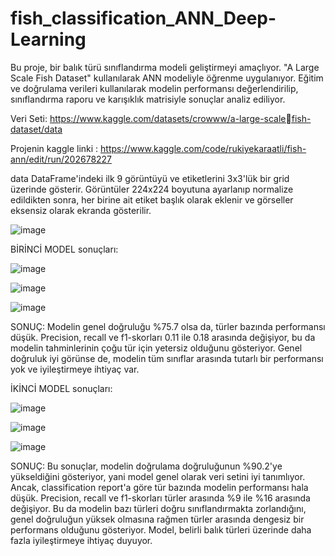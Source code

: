 # fish_classification_ANN_Deep-Learning
Bu proje, bir balık türü sınıflandırma modeli geliştirmeyi amaçlıyor. "A Large Scale Fish Dataset" kullanılarak ANN modeliyle  öğrenme uygulanıyor. Eğitim ve doğrulama verileri kullanılarak modelin performansı değerlendirilip, sınıflandırma raporu ve karışıklık matrisiyle sonuçlar analiz ediliyor.

Veri Seti: https://www.kaggle.com/datasets/crowww/a-large-scalefish-dataset/data

Projenin kaggle linki : https://www.kaggle.com/code/rukiyekaraatli/fish-ann/edit/run/202678227

data DataFrame'indeki ilk 9 görüntüyü ve etiketlerini 3x3'lük bir grid üzerinde gösterir. Görüntüler 224x224 boyutuna ayarlanıp normalize edildikten sonra, her birine ait etiket başlık olarak eklenir ve görseller eksensiz olarak ekranda gösterilir.

![image](https://github.com/user-attachments/assets/e331db9d-fdb4-44a6-927c-022586eaef86)

BİRİNCİ MODEL sonuçları:
      
![image](https://github.com/user-attachments/assets/3cd2e70a-c139-4350-a0f7-26528759c94a)

    
![image](https://github.com/user-attachments/assets/3abdd295-eeae-4597-b3ab-b494624a5259)

![image](https://github.com/user-attachments/assets/b6c697c2-bb1d-4175-a402-374a6acf272e)

SONUÇ: Modelin genel doğruluğu %75.7 olsa da, türler bazında performansı düşük. Precision, recall ve f1-skorları 0.11 ile 0.18 arasında değişiyor, bu da modelin tahminlerinin çoğu tür için yetersiz olduğunu gösteriyor. Genel doğruluk iyi görünse de, modelin tüm sınıflar arasında tutarlı bir performansı yok ve iyileştirmeye ihtiyaç var.

İKİNCİ MODEL sonuçları:

![image](https://github.com/user-attachments/assets/9a305b64-83c0-47b5-95cd-3bf94d870446)


![image](https://github.com/user-attachments/assets/6ff3e9b9-2c0f-4c43-970c-dc0db4e288f6)

![image](https://github.com/user-attachments/assets/6f28f21c-9e85-48fc-9e2c-4bd896d6a5d4)

SONUÇ: Bu sonuçlar, modelin doğrulama doğruluğunun %90.2'ye yükseldiğini gösteriyor, yani model genel olarak veri setini iyi tanımlıyor. Ancak, classification report'a göre tür bazında modelin performansı hala düşük. Precision, recall ve f1-skorları türler arasında %9 ile %16 arasında değişiyor. Bu da modelin bazı türleri doğru sınıflandırmakta zorlandığını, genel doğruluğun yüksek olmasına rağmen türler arasında dengesiz bir performans olduğunu gösteriyor. Model, belirli balık türleri üzerinde daha fazla iyileştirmeye ihtiyaç duyuyor.


